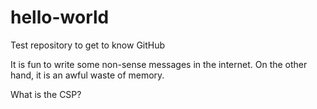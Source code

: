 # hello-world
Test repository to get to know GitHub

It is fun to write some non-sense messages in the internet. On the other hand, it is an awful waste of memory.

What is the CSP?
